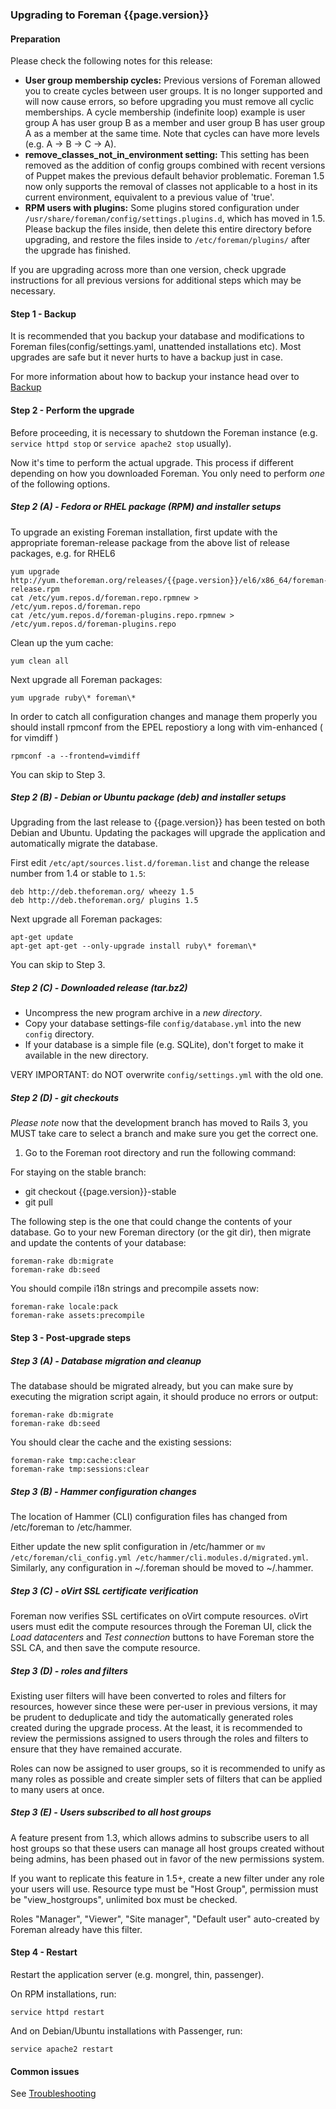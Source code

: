### Upgrading to Foreman {{page.version}}

#### Preparation

Please check the following notes for this release:

* **User group membership cycles:** Previous versions of Foreman allowed you to
  create cycles between user groups. It is no longer supported and will now
  cause errors, so before upgrading you must remove all cyclic memberships. A
  cycle membership (indefinite loop) example is user group A has user group B
  as a member and user group B has user group A as a member at the same time.
  Note that cycles can have more levels (e.g. A -> B -> C -> A).
* **remove_classes_not_in_environment setting:** This setting has been removed
  as the addition of config groups combined with recent versions of Puppet
  makes the previous default behavior problematic.  Foreman 1.5 now only
  supports the removal of classes not applicable to a host in its current
  environment, equivalent to a previous value of 'true'.
* **RPM users with plugins:** Some plugins stored configuration under
  `/usr/share/foreman/config/settings.plugins.d`, which has moved in 1.5.
  Please backup the files inside, then delete this entire directory before
  upgrading, and restore the files inside to `/etc/foreman/plugins/` after
  the upgrade has finished.

If you are upgrading across more than one version, check upgrade
instructions for all previous versions for additional steps which may be
necessary.

#### Step 1 - Backup

It is recommended that you backup your database and modifications to Foreman
files(config/settings.yaml, unattended installations etc).  Most upgrades are
safe but it never hurts to have a backup just in case.

For more information about how to backup your instance head over to
[Backup](manuals/{{page.version}}/index.html#5.5.1Backup)

#### Step 2 - Perform the upgrade

Before proceeding, it is necessary to shutdown the Foreman instance (e.g.
`service httpd stop` or `service apache2 stop` usually).

Now it's time to perform the actual upgrade.  This process if different
depending on how you downloaded Foreman.  You only need to perform *one* of
the following options.

##### Step 2 (A) - Fedora or RHEL package (RPM) and installer setups

To upgrade an existing Foreman installation, first update with the
appropriate foreman-release package from the above list of release packages,
e.g. for RHEL6

    yum upgrade http://yum.theforeman.org/releases/{{page.version}}/el6/x86_64/foreman-release.rpm
    cat /etc/yum.repos.d/foreman.repo.rpmnew > /etc/yum.repos.d/foreman.repo
    cat /etc/yum.repos.d/foreman-plugins.repo.rpmnew > /etc/yum.repos.d/foreman-plugins.repo

Clean up the yum cache:

    yum clean all

Next upgrade all Foreman packages:

    yum upgrade ruby\* foreman\*

In order to catch all configuration changes and manage them properly you should install rpmconf from the 
EPEL repostiory a long with vim-enhanced ( for vimdiff )

    rpmconf -a --frontend=vimdiff

You can skip to Step 3.

##### Step 2 (B) - Debian or Ubuntu package (deb) and installer setups

Upgrading from the last release to {{page.version}} has been tested on both
Debian and Ubuntu. Updating the packages will upgrade the application and
automatically migrate the database.

First edit `/etc/apt/sources.list.d/foreman.list` and change the release
number from 1.4 or stable to `1.5`:

    deb http://deb.theforeman.org/ wheezy 1.5
    deb http://deb.theforeman.org/ plugins 1.5

Next upgrade all Foreman packages:

    apt-get update
    apt-get apt-get --only-upgrade install ruby\* foreman\*

You can skip to Step 3.

##### Step 2 (C) - Downloaded release (tar.bz2)

- Uncompress the new program archive in a *new directory*.
- Copy your database settings-file `config/database.yml` into the new `config` directory.
- If your database is a simple file (e.g. SQLite), don't forget to make it available in the new directory.

VERY IMPORTANT: do NOT overwrite `config/settings.yml` with the old one.

##### Step 2 (D) - git checkouts

*Please note* now that the development branch has moved to Rails 3, you MUST
take care to select a branch and make sure you get the correct one.

1. Go to the Foreman root directory and run the following command:

For staying on the stable branch:

- git checkout {{page.version}}-stable
- git pull

The following step is the one that could change the contents of your database.
Go to your new Foreman directory (or the git dir), then migrate and update the
contents of your database:

    foreman-rake db:migrate
    foreman-rake db:seed

You should compile i18n strings and precompile assets now:

    foreman-rake locale:pack
    foreman-rake assets:precompile

#### Step 3 - Post-upgrade steps

##### Step 3 (A) - Database migration and cleanup

The database should be migrated already, but you can make sure by executing the
migration script again, it should produce no errors or output:

    foreman-rake db:migrate
    foreman-rake db:seed

You should clear the cache and the existing sessions:

    foreman-rake tmp:cache:clear
    foreman-rake tmp:sessions:clear

##### Step 3 (B) - Hammer configuration changes

The location of Hammer (CLI) configuration files has changed from /etc/foreman
to /etc/hammer.

Either update the new split configuration in /etc/hammer or
`mv /etc/foreman/cli_config.yml /etc/hammer/cli.modules.d/migrated.yml`.
Similarly, any configuration in ~/.foreman should be moved to ~/.hammer.

##### Step 3 (C) - oVirt SSL certificate verification

Foreman now verifies SSL certificates on oVirt compute resources.  oVirt users
must edit the compute resources through the Foreman UI, click the *Load
datacenters* and *Test connection* buttons to have Foreman store the SSL CA,
and then save the compute resource.

##### Step 3 (D) - roles and filters

Existing user filters will have been converted to roles and filters for
resources, however since these were per-user in previous versions, it may be
prudent to deduplicate and tidy the automatically generated roles created
during the upgrade process.  At the least, it is recommended to review the
permissions assigned to users through the roles and filters to ensure that
they have remained accurate.

Roles can now be assigned to user groups, so it is recommended to unify as
many roles as possible and create simpler sets of filters that can be applied
to many users at once.

##### Step 3 (E) - Users subscribed to all host groups

A feature present from 1.3, which allows admins to subscribe users to all host groups so that these users can manage all host groups created without being admins, has been phased out in favor of the new permissions system.

If you want to replicate this feature in 1.5+, create a new filter under any role your users will use. Resource type must be "Host Group", permission must be "view_hostgroups", unlimited box must be checked.

Roles "Manager", "Viewer", "Site manager", "Default user" auto-created by Foreman already have this filter.

#### Step 4 - Restart

Restart the application server (e.g. mongrel, thin, passenger).

On RPM installations, run:

    service httpd restart

And on Debian/Ubuntu installations with Passenger, run:

    service apache2 restart

#### Common issues

See
[Troubleshooting](http://projects.theforeman.org/projects/foreman/wiki/Troubleshooting)
